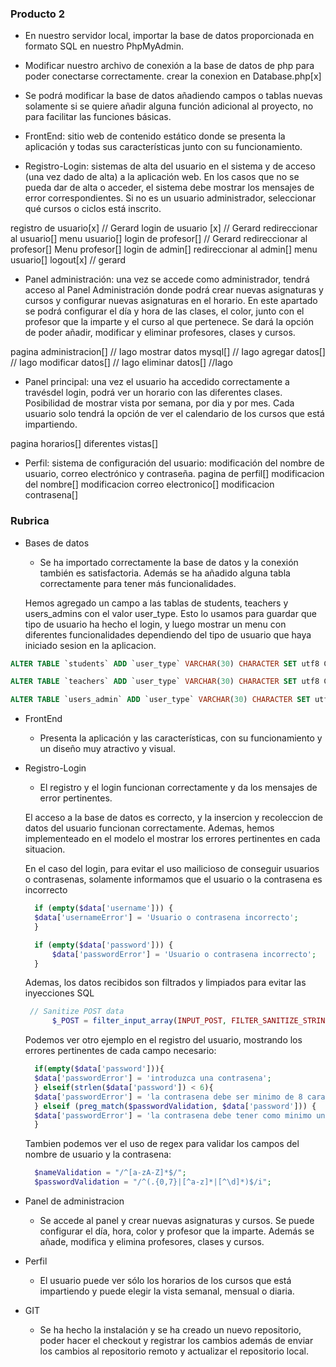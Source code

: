 ### Producto 2

- En nuestro servidor local, importar la base de datos proporcionada en formato SQL en nuestro PhpMyAdmin.
- Modificar nuestro archivo de conexión a la base de datos de php para poder conectarse correctamente.
  crear la conexion en Database.php[x]

- Se podrá modificar la base de datos añadiendo campos o tablas nuevas solamente si se quiere añadir alguna función adicional al proyecto, no para facilitar las funciones básicas.

- FrontEnd: sitio web de contenido estático donde se presenta la aplicación y todas sus características junto con su funcionamiento.

- Registro-Login: sistemas de alta del usuario en el sistema y de acceso (una vez dado de alta) a la aplicación web. En los casos que no se pueda dar de alta o acceder, el sistema debe mostrar los mensajes de error correspondientes. Si no es un usuario administrador, seleccionar qué cursos o ciclos está inscrito.

registro de usuario[x] // Gerard
login de usuario [x] // Gerard
redireccionar al usuario[]
menu usuario[]
login de profesor[] // Gerard
redireccionar al profesor[]
Menu profesor[]
login de admin[]
redireccionar al admin[]
menu usuario[]
logout[x] // gerard

- Panel administración: una vez se accede como administrador, tendrá acceso al Panel Administración donde podrá crear nuevas asignaturas y cursos y configurar nuevas asignaturas en el horario. En este apartado se podrá configurar el día y hora de las clases, el color, junto con el profesor que la imparte y el curso al que pertenece. Se dará la opción de poder añadir, modificar y eliminar profesores, clases y cursos.

pagina administracion[] // Iago
mostrar datos mysql[] // Iago
agregar datos[]  // Iago
modificar datos[] // Iago
eliminar datos[] //Iago

- Panel principal: una vez el usuario ha accedido correctamente a travésdel login, podrá ver un horario con las diferentes clases. Posibilidad de mostrar vista por semana, por dia y por mes. Cada usuario solo tendrá la opción de ver el calendario de los cursos que está impartiendo.

pagina horarios[]
diferentes vistas[]

- Perfil: sistema de configuración del usuario: modificación del nombre de usuario, correo electrónico y contraseña.
  pagina de perfil[]
  modificacion del nombre[]
  modificacion correo electronico[]
  modificacion contrasena[]

### Rubrica

- Bases de datos

  - Se ha importado correctamente la base de datos y la conexión también es satisfactoria. Además se ha añadido alguna tabla correctamente para tener más funcionalidades.

  Hemos agregado un campo a las tablas de students, teachers y users_admins con el valor user_type. Esto lo usamos para guardar que tipo de usuario ha hecho el login, y luego mostrar un menu con diferentes funcionalidades dependiendo del tipo de usuario que haya iniciado sesion en la aplicacion.

```sql
ALTER TABLE `students` ADD `user_type` VARCHAR(30) CHARACTER SET utf8 COLLATE utf8_general_ci NULL DEFAULT 'student' AFTER `email`;

ALTER TABLE `teachers` ADD `user_type` VARCHAR(30) CHARACTER SET utf8 COLLATE utf8_general_ci NULL DEFAULT 'teacher' AFTER `email`;

ALTER TABLE `users_admin` ADD `user_type` VARCHAR(30) CHARACTER SET utf8 COLLATE utf8_general_ci NULL DEFAULT 'admin' AFTER `email`;
```

- FrontEnd
  - Presenta la aplicación y las características, con su funcionamiento y un diseño muy atractivo y visual.
- Registro-Login

  - El registro y el login funcionan correctamente y da los mensajes de error pertinentes.

  El acceso a la base de datos es correcto, y la insercion y recoleccion de datos del usuario funcionan correctamente. Ademas, hemos implementeado en el modelo el mostrar los errores pertinentes en cada situacion.

  En el caso del login, para evitar el uso mailicioso de conseguir usuarios o contrasenas, solamente informamos que el usuario o la contrasena es incorrecto

  ```php
    if (empty($data['username'])) {
    $data['usernameError'] = 'Usuario o contrasena incorrecto';
    }

    if (empty($data['password'])) {
        $data['passwordError'] = 'Usuario o contrasena incorrecto';
    }
  ```

  Ademas, los datos recibidos son filtrados y limpiados para evitar las inyecciones SQL

  ```php
   // Sanitize POST data
        $_POST = filter_input_array(INPUT_POST, FILTER_SANITIZE_STRING);
  ```

  Podemos ver otro ejemplo en el registro del usuario, mostrando los errores pertinentes de cada campo necesario:

  ```php
    if(empty($data['password'])){
    $data['passwordError'] = 'introduzca una contrasena';
    } elseif(strlen($data['password']) < 6){
    $data['passwordError'] = 'la contrasena debe ser minimo de 8 caracteres';
    } elseif (preg_match($passwordValidation, $data['password'])) {
    $data['passwordError'] = 'la contrasena debe tener como minimo un valor numerico';
    }
  ```

  Tambien podemos ver el uso de regex para validar los campos del nombre de usuario y la contrasena:

  ```php
    $nameValidation = "/^[a-zA-Z]*$/";
    $passwordValidation = "/^(.{0,7}|[^a-z]*|[^\d]*)$/i";
  ```

- Panel de administracion
  - Se accede al panel y crear nuevas asignaturas y cursos. Se puede configurar el día, hora, color y profesor que la imparte. Además se añade, modifica y elimina profesores, clases y cursos.
- Perfil
  - El usuario puede ver sólo los horarios de los cursos que está impartiendo y puede elegir la vista semanal, mensual o diaria.
- GIT
  - Se ha hecho la instalación y se ha creado un nuevo repositorio, poder hacer el checkout y registrar los cambios además de enviar los cambios al repositorio remoto y actualizar el repositorio local.
